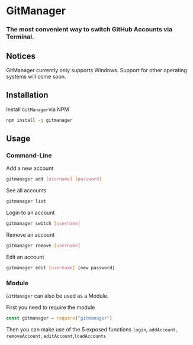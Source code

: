 # GitManager
### The most convenient way to switch GitHub Accounts via Terminal.
## Notices
GitManager currently only supports Windows. Support for other operating systems will come soon.
## Installation
Install `GitManager`via NPM
```sh
npm install -g gitmanager
```

## Usage
### Command-Line
Add a new account
```sh
gitmanager add [username] [password]
```
See all accounts
```sh
gitmanager list
```
Login to an account
```sh
gitmanager switch [username]
```
Remove an account
```sh
gitmanager remove [username]
```
Edit an account
```sh
gitmanager edit [username] [new password]
```

### Module
`GitManager` can also be used as a Module.

First you need to require the module
```js
const gitmanager = require("gitmanager")
```
Then you can make use of the 5 exposed functions `login`, `addAccount`, `removeAccount`, `editAccount`,`loadAccounts`
